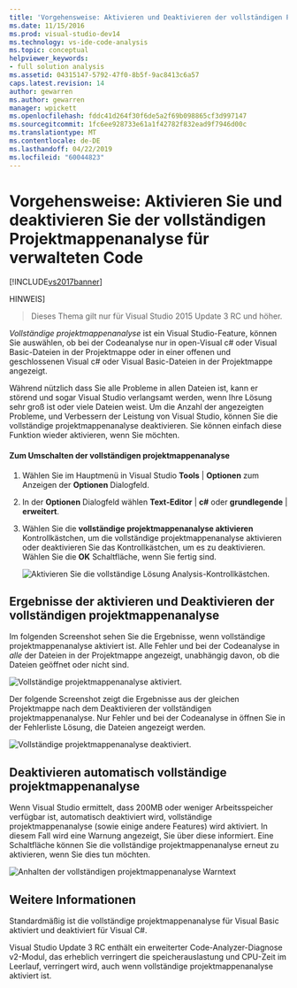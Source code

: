 ```yaml
---
title: 'Vorgehensweise: Aktivieren und Deaktivieren der vollständigen Projektmappenanalyse für verwalteten Code | Microsoft-Dokumentation'
ms.date: 11/15/2016
ms.prod: visual-studio-dev14
ms.technology: vs-ide-code-analysis
ms.topic: conceptual
helpviewer_keywords:
- full solution analysis
ms.assetid: 04315147-5792-47f0-8b5f-9ac8413c6a57
caps.latest.revision: 14
author: gewarren
ms.author: gewarren
manager: wpickett
ms.openlocfilehash: fddc41d264f30f6de5a2f69b098865cf3d997147
ms.sourcegitcommit: 1fc6ee928733e61a1f42782f832ead9f7946d00c
ms.translationtype: MT
ms.contentlocale: de-DE
ms.lasthandoff: 04/22/2019
ms.locfileid: "60044823"
---
```

# <a name="how-to-enable-and-disable-full-solution-analysis-for-managed-code"></a>Vorgehensweise: Aktivieren Sie und deaktivieren Sie der vollständigen Projektmappenanalyse für verwalteten Code
[!INCLUDE[vs2017banner](../includes/vs2017banner.md)]

HINWEIS]
>  Dieses Thema gilt nur für Visual Studio 2015 Update 3 RC und höher.  
  
 *Vollständige projektmappenanalyse* ist ein Visual Studio-Feature, können Sie auswählen, ob bei der Codeanalyse nur in open-Visual c# oder Visual Basic-Dateien in der Projektmappe oder in einer offenen und geschlossenen Visual c# oder Visual Basic-Dateien in der Projektmappe angezeigt.  
  
 Während nützlich dass Sie alle Probleme in allen Dateien ist, kann er störend und sogar Visual Studio verlangsamt werden, wenn Ihre Lösung sehr groß ist oder viele Dateien weist.  Um die Anzahl der angezeigten Probleme, und Verbessern der Leistung von Visual Studio, können Sie die vollständige projektmappenanalyse deaktivieren. Sie können einfach diese Funktion wieder aktivieren, wenn Sie möchten.  
  
#### <a name="to-toggle-full-solution-analysis"></a>Zum Umschalten der vollständigen projektmappenanalyse  
  
1. Wählen Sie im Hauptmenü in Visual Studio **Tools** &#124; **Optionen** zum Anzeigen der **Optionen** Dialogfeld.  
  
2. In der **Optionen** Dialogfeld wählen **Text-Editor** &#124; **c#** oder **grundlegende** &#124; **erweitert**.  
  
3. Wählen Sie die **vollständige projektmappenanalyse aktivieren** Kontrollkästchen, um die vollständige projektmappenanalyse aktivieren oder deaktivieren Sie das Kontrollkästchen, um es zu deaktivieren. Wählen Sie die **OK** Schaltfläche, wenn Sie fertig sind.  
  
     ![Aktivieren Sie die vollständige Lösung Analysis-Kontrollkästchen. ](../code-quality/media/fsa-toolsoptions.png "FSA_ToolsOptions")  
  
## <a name="results-of-enabling-and-disabling-full-solution-analysis"></a>Ergebnisse der aktivieren und Deaktivieren der vollständigen projektmappenanalyse  
 Im folgenden Screenshot sehen Sie die Ergebnisse, wenn vollständige projektmappenanalyse aktiviert ist. Alle Fehler und bei der Codeanalyse in *alle* der Dateien in der Projektmappe angezeigt, unabhängig davon, ob die Dateien geöffnet oder nicht sind.  
  
 ![Vollständige projektmappenanalyse aktiviert. ](../code-quality/media/fsa-enabled.png "FSA_Enabled")  
  
 Der folgende Screenshot zeigt die Ergebnisse aus der gleichen Projektmappe nach dem Deaktivieren der vollständigen projektmappenanalyse. Nur Fehler und bei der Codeanalyse in öffnen Sie in der Fehlerliste Lösung, die Dateien angezeigt werden.  
  
 ![Vollständige projektmappenanalyse deaktiviert. ](../code-quality/media/fsa-disabled.png "FSA_Disabled")  
  
## <a name="automatically-disabling-full-solution-analysis"></a>Deaktivieren automatisch vollständige projektmappenanalyse  
 Wenn Visual Studio ermittelt, dass 200MB oder weniger Arbeitsspeicher verfügbar ist, automatisch deaktiviert wird, vollständige projektmappenanalyse (sowie einige andere Features) wird aktiviert. In diesem Fall wird eine Warnung angezeigt, Sie über diese informiert. Eine Schaltfläche können Sie die vollständige projektmappenanalyse erneut zu aktivieren, wenn Sie dies tun möchten.  
  
 ![Anhalten der vollständigen projektmappenanalyse Warntext](../code-quality/media/fsa-alert.png "FSA_Alert")  
  
## <a name="additional-details"></a>Weitere Informationen  
 Standardmäßig ist die vollständige projektmappenanalyse für Visual Basic aktiviert und deaktiviert für Visual C#.  
  
 Visual Studio Update 3 RC enthält ein erweiterter Code-Analyzer-Diagnose v2-Modul, das erheblich verringert die speicherauslastung und CPU-Zeit im Leerlauf, verringert wird, auch wenn vollständige projektmappenanalyse aktiviert ist.
